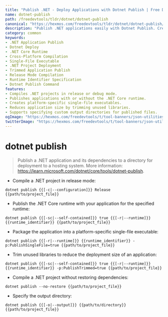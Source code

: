 ```yaml
---
title: "Publish .NET - Deploy Applications with Dotnet Publish | Free DevTools"
name: dotnet-publish
path: /freedevtools/tldr/dotnet/dotnet-publish
canonical: "https://hexmos.com/freedevtools/tldr/dotnet/dotnet-publish/"
description: "Publish .NET applications easily with Dotnet Publish. Create deployment packages, control runtime environments, and optimize for size. Free online tool, no registration required."
category: common
keywords:
- .NET Application Publish
- Dotnet Deploy
- .NET Core Runtime
- Cross-Platform Compilation
- Single-File Executable
- .NET Project Deployment
- Trimmed Application Publish
- Release Mode Compilation
- Runtime Identifier Specification
- Dotnet Publish Command
features:
- Compiles .NET projects in release or debug mode.
- Publishes applications with or without the .NET Core runtime.
- Creates platform-specific single-file executables.
- Reduces application size by trimming unused libraries.
- Supports specifying custom output directories for published files.
ogImage: "https://hexmos.com/freedevtools/t/tool-banners/json-utilities-banner.png"
twitterImage: "https://hexmos.com/freedevtools/t/tool-banners/json-utilities-banner.png"
---
```


# dotnet publish

> Publish a .NET application and its dependencies to a directory for deployment to a hosting system.
> More information: <https://learn.microsoft.com/dotnet/core/tools/dotnet-publish>.

- Compile a .NET project in release mode:

`dotnet publish {{[-c|--configuration]}} Release {{path/to/project_file}}`

- Publish the .NET Core runtime with your application for the specified runtime:

`dotnet publish {{[-sc|--self-contained]}} true {{[-r|--runtime]}} {{runtime_identifier}} {{path/to/project_file}}`

- Package the application into a platform-specific single-file executable:

`dotnet publish {{[-r|--runtime]}} {{runtime_identifier}} -p:PublishSingleFile=true {{path/to/project_file}}`

- Trim unused libraries to reduce the deployment size of an application:

`dotnet publish {{[-sc|--self-contained]}} true {{[-r|--runtime]}} {{runtime_identifier}} -p:PublishTrimmed=true {{path/to/project_file}}`

- Compile a .NET project without restoring dependencies:

`dotnet publish --no-restore {{path/to/project_file}}`

- Specify the output directory:

`dotnet publish {{[-o|--output]}} {{path/to/directory}} {{path/to/project_file}}`
